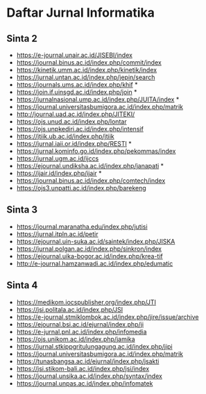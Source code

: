 # Daftar Jurnal Informatika
## Sinta 2
- https://e-journal.unair.ac.id/JISEBI/index
- https://journal.binus.ac.id/index.php/commit/index
- https://kinetik.umm.ac.id/index.php/kinetik/index
- https://jurnal.untan.ac.id/index.php/jepin/search
- https://journals.ums.ac.id/index.php/khif *
- https://join.if.uinsgd.ac.id/index.php/join *
- https://jurnalnasional.ump.ac.id/index.php/JUITA/index *
- https://journal.universitasbumigora.ac.id/index.php/matrik
- http://journal.uad.ac.id/index.php/JITEKI/
- https://ojs.unud.ac.id/index.php/lontar
- https://ojs.unpkediri.ac.id/index.php/intensif
- https://jtiik.ub.ac.id/index.php/jtiik
- https://jurnal.iaii.or.id/index.php/RESTI *
- https://jurnal.kominfo.go.id/index.php/pekommas/index
- https://jurnal.ugm.ac.id/ijccs
- https://ejournal.undiksha.ac.id/index.php/janapati *
- https://ijair.id/index.php/ijair *
- https://journal.binus.ac.id/index.php/comtech/index
- https://ojs3.unpatti.ac.id/index.php/barekeng

## Sinta 3
- https://journal.maranatha.edu/index.php/jutisi
- https://jurnal.itpln.ac.id/petir
- https://ejournal.uin-suka.ac.id/saintek/index.php/JISKA
- https://jurnal.polgan.ac.id/index.php/sinkron/index
- https://ejournal.uika-bogor.ac.id/index.php/krea-tif
- http://e-journal.hamzanwadi.ac.id/index.php/edumatic

## Sinta 4
- https://medikom.iocspublisher.org/index.php/JTI
- https://jsi.politala.ac.id/index.php/JSI
- https://e-journal.stmiklombok.ac.id/index.php/jire/issue/archive
- https://ejournal.bsi.ac.id/ejurnal/index.php/ji
- https://e-jurnal.pnl.ac.id/index.php/infomedia
- https://ojs.unikom.ac.id/index.php/jamika
- https://jurnal.stkippgritulungagung.ac.id/index.php/jipi
- https://journal.universitasbumigora.ac.id/index.php/matrik
- https://tunasbangsa.ac.id/ejurnal/index.php/jsakti
- https://jsi.stikom-bali.ac.id/index.php/jsi/index
- https://journal.unsika.ac.id/index.php/syntax/index
- https://journal.unpas.ac.id/index.php/infomatek

